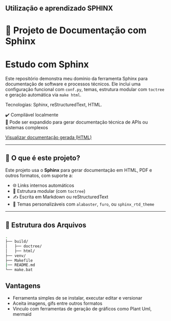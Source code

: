 ## Utilização e aprendizado SPHINX
# 🐍 Projeto de Documentação com Sphinx

# Estudo com Sphinx

Este repositório demonstra meu domínio da ferramenta Sphinx para documentação de software e processos técnicos. Ele inclui uma configuração funcional com `conf.py`, temas, estrutura modular com `toctree` e geração automática via `make html`.

Tecnologias: Sphinx, reStructuredText, HTML.

✔️ Compilável localmente  
📄 Pode ser expandido para gerar documentação técnica de APIs ou sistemas complexos

[Visualizar documentação gerada (HTML)](https://seuusuario.github.io/Estudo-Sphinx/)

---

## 🚀 O que é este projeto?

Este projeto usa o **Sphinx** para gerar documentação em HTML, PDF e outros formatos, com suporte a:

- 🌐 Links internos automáticos
- 🧱 Estrutura modular (com `toctree`)
- ✍️ Escrita em Markdown ou reStructuredText
- 🎨 Temas personalizáveis com `alabaster`, `furo`, ou `sphinx_rtd_theme`

---

## 📁 Estrutura dos Arquivos

```bash
.
├── build/
│   ├── doctree/
│   ├── html/
├── venv/    
├── Makefile
|── README.md
└── make.bat
```

## Vantagens 
- Ferramenta simples de se instalar, executar editar e versionar
- Aceita imagens, gifs entre outros formatos
- Vinculo com ferramentas de geração de gráficos como Plant Uml, mermaid
